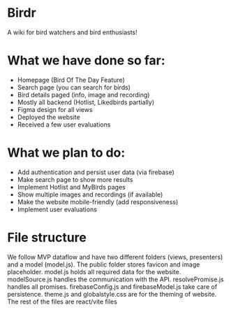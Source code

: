 # Birdr
A wiki for bird watchers and bird enthusiasts!

# What we have done so far:
 - Homepage (Bird Of The Day Feature)
 - Search page (you can search for birds)
 - Bird details paged (info, image and recording)
 - Mostly all backend (Hotlist, Likedbirds partially)
 - Figma design for all views
 - Deployed the website
 - Received a few user evaluations

# What we plan to do:
 - Add authentication and persist user data (via firebase)
 - Make search page to show more results
 - Implement Hotlist and MyBirds pages
 - Show multiple images and recordings (if available)
 - Make the website mobile-friendly (add responsiveness)
 - Implement user evaluations

# File structure
We follow MVP dataflow and have two different folders (views, presenters) and a model (model.js).
The public folder stores favicon and image placeholder.
model.js holds all required data for the website.
modelSource.js handles the communication with the API.
resolvePromise.js handles all promises.
firebaseConfig.js and firebaseModel.js take care of persistence.
theme.js and globalstyle.css are for the theming of website.
The rest of the files are react/vite files
